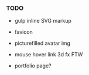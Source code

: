 ### TODO

* gulp inline SVG markup
* favicon
* picturefilled avatar img
* mouse hover link 3d fx FTW

* portfolio page?
